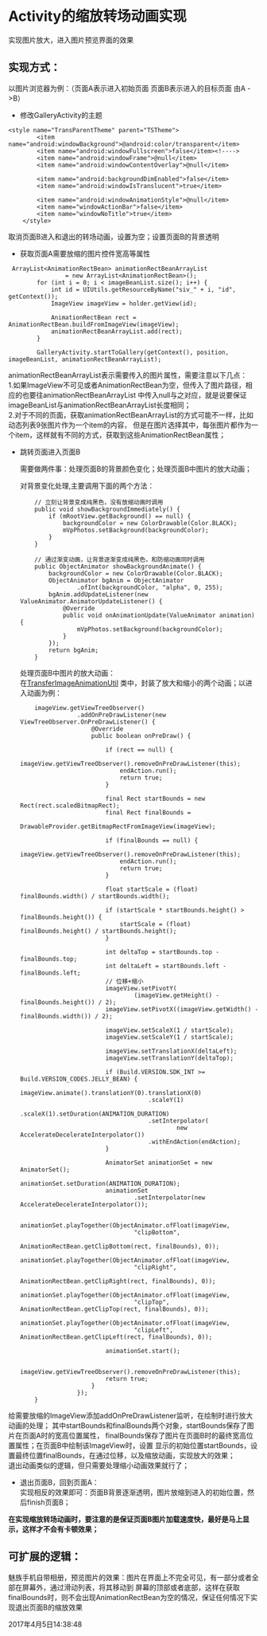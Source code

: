 # Activity的缩放转场动画实现
实现图片放大，进入图片预览界面的效果

## 实现方式：
以图片浏览器为例：（页面A表示进入初始页面 页面B表示进入的目标页面 由A - >B）

- 修改GalleryActivity的主题
```
<style name="TransParentTheme" parent="TSTheme">
        <item name="android:windowBackground">@android:color/transparent</item>
        <item name="android:windowFullscreen">false</item><!---->
        <item name="android:windowFrame">@null</item>
        <item name="android:windowContentOverlay">@null</item>

        <item name="android:backgroundDimEnabled">false</item>
        <item name="android:windowIsTranslucent">true</item>

        <item name="android:windowAnimationStyle">@null</item>
        <item name="windowActionBar">false</item>
        <item name="windowNoTitle">true</item>
    </style>
```
取消页面B进入和退出的转场动画，设置为空；设置页面B的背景透明

- 获取页面A需要放缩的图片控件宽高等属性
```
 ArrayList<AnimationRectBean> animationRectBeanArrayList
                = new ArrayList<AnimationRectBean>();
        for (int i = 0; i < imageBeanList.size(); i++) {
            int id = UIUtils.getResourceByName("siv_" + i, "id", getContext());
            ImageView imageView = holder.getView(id);

            AnimationRectBean rect = AnimationRectBean.buildFromImageView(imageView);
            animationRectBeanArrayList.add(rect);
        }

        GalleryActivity.startToGallery(getContext(), position, imageBeanList, animationRectBeanArrayList);
```
animationRectBeanArrayList表示需要传入的图片属性，需要注意以下几点：<br>
1.如果ImageView不可见或者AnimationRectBean为空，但传入了图片路径，相应的也要往animationRectBeanArrayList
中传入null与之对应，就是说要保证imageBeanList与animationRectBeanArrayList长度相同；<br>
2.对于不同的页面，获取animationRectBeanArrayList的方式可能不一样，比如动态列表9张图片作为一个item的内容，
但是在图片选择其中，每张图片都作为一个item，这样就有不同的方式，获取到这些AnimationRectBean属性；<br>

- 跳转页面进入页面B<br>

  需要做两件事：处理页面B的背景颜色变化；处理页面B中图片的放大动画；<br>

  对背景变化处理,主要调用下面的两个方法：
  ```
      // 立刻让背景变成纯黑色，没有放缩动画时调用
      public void showBackgroundImmediately() {
          if (mRootView.getBackground() == null) {
              backgroundColor = new ColorDrawable(Color.BLACK);
              mVpPhotos.setBackground(backgroundColor);
          }
      }

      // 通过渐变动画，让背景逐渐变成纯黑色，和防缩动画同时调用
      public ObjectAnimator showBackgroundAnimate() {
          backgroundColor = new ColorDrawable(Color.BLACK);
          ObjectAnimator bgAnim = ObjectAnimator
                  .ofInt(backgroundColor, "alpha", 0, 255);
          bgAnim.addUpdateListener(new ValueAnimator.AnimatorUpdateListener() {
              @Override
              public void onAnimationUpdate(ValueAnimator animation) {
                  mVpPhotos.setBackground(backgroundColor);
              }
          });
          return bgAnim;
      }
  ```

  处理页面B中图片的放大动画：<br>
   在[TransferImageAnimationUtil](https://github.com/zhiyicx/thinksns-plus-android/blob/5cbd0090a88a300f9429e68d411b90aedfad340f/app/src/main/java/com/zhiyicx/thinksnsplus/utils/TransferImageAnimationUtil.java)
   类中，封装了放大和缩小的两个动画；以进入动画为例：
   ```
       imageView.getViewTreeObserver()
                   .addOnPreDrawListener(new ViewTreeObserver.OnPreDrawListener() {
                       @Override
                       public boolean onPreDraw() {

                           if (rect == null) {
                               imageView.getViewTreeObserver().removeOnPreDrawListener(this);
                               endAction.run();
                               return true;
                           }

                           final Rect startBounds = new Rect(rect.scaledBitmapRect);
                           final Rect finalBounds =
                                   DrawableProvider.getBitmapRectFromImageView(imageView);

                           if (finalBounds == null) {
                               imageView.getViewTreeObserver().removeOnPreDrawListener(this);
                               endAction.run();
                               return true;
                           }

                           float startScale = (float) finalBounds.width() / startBounds.width();

                           if (startScale * startBounds.height() > finalBounds.height()) {
                               startScale = (float) finalBounds.height() / startBounds.height();
                           }

                           int deltaTop = startBounds.top - finalBounds.top;
                           int deltaLeft = startBounds.left - finalBounds.left;
                           // 位移+缩小
                           imageView.setPivotY(
                                   (imageView.getHeight() - finalBounds.height()) / 2);
                           imageView.setPivotX((imageView.getWidth() - finalBounds.width()) / 2);

                           imageView.setScaleX(1 / startScale);
                           imageView.setScaleY(1 / startScale);

                           imageView.setTranslationX(deltaLeft);
                           imageView.setTranslationY(deltaTop);

                           if (Build.VERSION.SDK_INT >= Build.VERSION_CODES.JELLY_BEAN) {
                               imageView.animate().translationY(0).translationX(0)
                                       .scaleY(1)
                                       .scaleX(1).setDuration(ANIMATION_DURATION)
                                       .setInterpolator(
                                               new AccelerateDecelerateInterpolator())
                                       .withEndAction(endAction);
                           }

                           AnimatorSet animationSet = new AnimatorSet();
                           animationSet.setDuration(ANIMATION_DURATION);
                           animationSet
                                   .setInterpolator(new AccelerateDecelerateInterpolator());

                           animationSet.playTogether(ObjectAnimator.ofFloat(imageView,
                                   "clipBottom",
                                   AnimationRectBean.getClipBottom(rect, finalBounds), 0));
                           animationSet.playTogether(ObjectAnimator.ofFloat(imageView,
                                   "clipRight",
                                   AnimationRectBean.getClipRight(rect, finalBounds), 0));
                           animationSet.playTogether(ObjectAnimator.ofFloat(imageView,
                                   "clipTop", AnimationRectBean.getClipTop(rect, finalBounds), 0));
                           animationSet.playTogether(ObjectAnimator.ofFloat(imageView,
                                   "clipLeft", AnimationRectBean.getClipLeft(rect, finalBounds), 0));

                           animationSet.start();

                           imageView.getViewTreeObserver().removeOnPreDrawListener(this);
                           return true;
                       }
                   });
       }
   ```

给需要放缩的ImageView添加addOnPreDrawListener监听，在绘制时进行放大动画的处理；
其中startBounds和finalBounds两个对象，startBounds保存了图片在页面A时的宽高位置属性，
finalBounds保存了图片在页面B时的最终宽高位置属性；在页面B中绘制该ImageView时，设置
显示的初始位置startBounds，设置最终位置finalBounds，在通过位移，以及缩放动画，实现放大的效果；<br>
退出动画类似的逻辑，但只需要处理缩小动画效果就行了；

- 退出页面B，回到页面A：<br>
实现相反的效果即可：页面B背景逐渐透明，图片放缩到进入的初始位置，然后finish页面B；

**在实现缩放转场动画时，要注意的是保证页面B图片加载速度快，最好是马上显示，这样才不会有卡顿效果；**

## 可扩展的逻辑：
魅族手机自带相册，预览图片的效果：图片在界面上不完全可见，有一部分或者全部在屏幕外，通过滑动列表，将其移动到
屏幕的顶部或者底部，这样在获取finalBounds时，则不会出现AnimationRectBean为空的情况，保证任何情况下实现退出页面B的缩放效果

2017年4月5日14:38:48